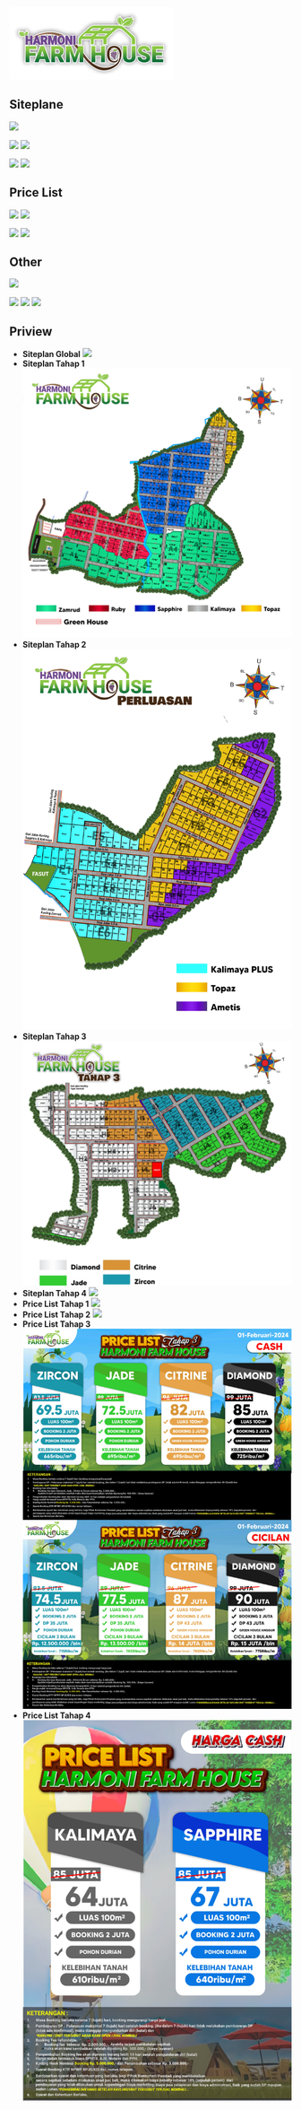 ![.][def]

[def]: logo/hfh-logo.png

## Siteplane

[![](https://img.shields.io/badge/Global-Download-green.svg)](https://drive.usercontent.google.com/u/0/uc?id=1lRxolicYzltCWSEEm5k22YvFA4IUprUH&export=download)

[![](https://img.shields.io/badge/Tahap1-Download-blue.svg)](https://drive.usercontent.google.com/u/0/uc?id=1BHC6zTRePm0XYG1E3UVxPz5bP9_8EHZ4&export=download) [![](https://img.shields.io/badge/Tahap2-Download-blue.svg)](https://drive.usercontent.google.com/u/0/uc?id=1Ilxm9m4Gwc6mun_t4goJlj_xkh0OrDOB&export=download)

[![](https://img.shields.io/badge/Tahap3-Download-blue.svg)](https://drive.usercontent.google.com/u/0/uc?id=1ljksEUi5Z6P1TI6XeFwzBvCd3s1aMbmQ&export=download) [![](https://img.shields.io/badge/Tahap4-Download-blue.svg)](https://drive.usercontent.google.com/u/0/uc?id=1COlj351CqV3cbFbxSQlsE4qGG0X0b9bn&export=download)

## Price List

[![](https://img.shields.io/badge/Tahap1-Download-yellow.svg)](https://drive.usercontent.google.com/u/0/uc?id=1m6cZBX89aef5a-qnoCEm9Z8uxk-1itZF&export=download) [![](https://img.shields.io/badge/Tahap2-Download-yellow.svg)](https://drive.usercontent.google.com/u/0/uc?id=19nS5Vp2OxY8cDriLgf4aEdR3DUijFZZb&export=download)

[![](https://img.shields.io/badge/Tahap3-Download-yellow.svg)](https://drive.usercontent.google.com/u/0/uc?id=1F7tqYsbqJ-lcTjov4MIDUByF7sGXhS4X&export=download) [![](https://img.shields.io/badge/Tahap4-Download-yellow.svg)](https://drive.usercontent.google.com/u/0/uc?id=168sAIdxrjVvxvb5NiNbAvDG6h-GpGdZl&export=download)

<!-- ## Siteplane Progres

[![](https://img.shields.io/badge/Tahap1-Download-red.svg)](link) [![](https://img.shields.io/badge/Tahap2-Download-red.svg)](link)

[![](https://img.shields.io/badge/Tahap3-Download-red.svg)](link) [![](https://img.shields.io/badge/Tahap4-Download-red.svg)](link) -->

## Other

[![](https://img.shields.io/badge/E|Brocure-Download-purple.svg)](https://drive.usercontent.google.com/u/0/uc?id=1ol9JeV7gZ0T7BLahjwIxeWbfATc8RUzh&export=download)

[![](https://img.shields.io/badge/Link-Maps-green.svg)](https://t.me/officialharmonifarmhouse) [![](https://img.shields.io/badge/Link-Telegram-blue.svg)](https://t.me/officialharmonifarmhouse) [![](https://img.shields.io/badge/Link-Telegram[mentahan]-blue.svg)](https://t.me/mentahanFVhfh)

## Priview

- **Siteplan Global**
  ![](<img/SiteplanHFH(GLOBAL).jpg>)
- **Siteplan Tahap 1**
  ![](img/SiteplaneHFH1.jpg)
- **Siteplan Tahap 2**
  ![](img/SiteplaneHFH2.jpg)
- **Siteplan Tahap 3**
  ![](img/SiteplaneHFH3.jpg)
- **Siteplan Tahap 4**
  ![](img/SiteplaneHFH4.jpg)
- **Price List Tahap 1**
  ![](img/PLHFH1.jpg)
- **Price List Tahap 2**
  ![](img/PLHFH2.jpg)
- **Price List Tahap 3**
  ![](img/PLHFH3.jpg)
- **Price List Tahap 4**
  ![](img/PLHFH4.jpg)
